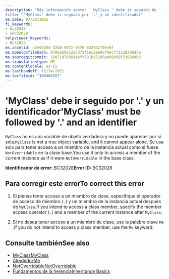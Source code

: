 ```yaml
---
description: "Más información sobre: ' MyClass ' debe ir seguido de '. ' y un identificador"
title: "'MyClass' debe ir seguido por '.' y un identificador"
ms.date: 07/20/2015
f1_keywords:
- bc32028
- vbc32028
helpviewer_keywords:
- BC32028
ms.assetid: a7e92b54-32b8-4072-9576-632942f05e0f
ms.openlocfilehash: d70bebb652a7d72f1ec28e9cf9ecf72128306d3e
ms.sourcegitcommit: 10e719780594efc781b15295e499c66f316068b8
ms.translationtype: MT
ms.contentlocale: es-ES
ms.lasthandoff: 02/14/2021
ms.locfileid: "100460207"
---
```

# <a name="myclass-must-be-followed-by--and-an-identifier"></a><span data-ttu-id="0bbbe-103">'MyClass' debe ir seguido por '.' y un identificador</span><span class="sxs-lookup"><span data-stu-id="0bbbe-103">'MyClass' must be followed by '.' and an identifier</span></span>

<span data-ttu-id="0bbbe-104">`MyClass` no es una variable de objeto verdadera y no puede aparecer por sí sola.</span><span class="sxs-lookup"><span data-stu-id="0bbbe-104">`MyClass` is not a true object variable, and it cannot appear alone.</span></span> <span data-ttu-id="0bbbe-105">Se usa solo para tener acceso a un miembro de la instancia actual como si fuese `NotOverridable` en la clase base.</span><span class="sxs-lookup"><span data-stu-id="0bbbe-105">You use it only to access a member of the current instance as if it were `NotOverridable` in the base class.</span></span>  
  
 <span data-ttu-id="0bbbe-106">**Identificador de error:** BC32028</span><span class="sxs-lookup"><span data-stu-id="0bbbe-106">**Error ID:** BC32028</span></span>  
  
## <a name="to-correct-this-error"></a><span data-ttu-id="0bbbe-107">Para corregir este error</span><span class="sxs-lookup"><span data-stu-id="0bbbe-107">To correct this error</span></span>  
  
1. <span data-ttu-id="0bbbe-108">Si piensa tener acceso a un miembro de clase, especifique el operador de acceso de miembro (`.`) y un miembro de la instancia actual después de `MyClass`.</span><span class="sxs-lookup"><span data-stu-id="0bbbe-108">If you intend to access a class member, specify the member access operator (`.`) and a member of the current instance after `MyClass`.</span></span>  
  
2. <span data-ttu-id="0bbbe-109">Si no desea tener acceso a un miembro de clase, use la palabra clave `Me` .</span><span class="sxs-lookup"><span data-stu-id="0bbbe-109">If you do not intend to access a class member, use the `Me` keyword.</span></span>  
  
## <a name="see-also"></a><span data-ttu-id="0bbbe-110">Consulte también</span><span class="sxs-lookup"><span data-stu-id="0bbbe-110">See also</span></span>

- [<span data-ttu-id="0bbbe-111">MyClass</span><span class="sxs-lookup"><span data-stu-id="0bbbe-111">MyClass</span></span>](../programming-guide/program-structure/me-my-mybase-and-myclass.md#myclass)
- [<span data-ttu-id="0bbbe-112">Alrededor</span><span class="sxs-lookup"><span data-stu-id="0bbbe-112">Me</span></span>](../programming-guide/program-structure/me-my-mybase-and-myclass.md#me)
- [<span data-ttu-id="0bbbe-113">NotOverridable</span><span class="sxs-lookup"><span data-stu-id="0bbbe-113">NotOverridable</span></span>](../language-reference/modifiers/notoverridable.md)
- [<span data-ttu-id="0bbbe-114">Fundamentos de la herencia</span><span class="sxs-lookup"><span data-stu-id="0bbbe-114">Inheritance Basics</span></span>](../programming-guide/language-features/objects-and-classes/inheritance-basics.md)

